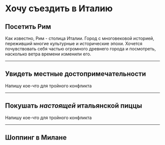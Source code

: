 # Хочу съездить в Италию

## Посетить Рим
Как известно, Рим - столица Италии. Город с многовековой историей, переживший многие культурные и исторические эпохи. Хочется почувствовать себя частью огромного древнего города и посмотреть, насколько ветра времени изменили его.

---
## Увидеть местные достопримечательности
Напишу кое-что для тройного конфликта

---
## Покушать __*настоящей*__ итальянской пиццы
Напишу кое-что для тройного конфликта

---
## Шоппинг в Милане